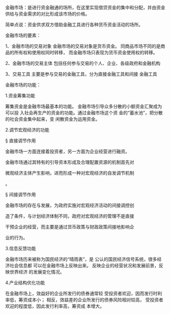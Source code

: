 金融市场：是进行资金融通的场所，在这里实现借贷资金的集中和分配，并由资金供给与资金需求的对比形成该市场的价格。

简单点说：资金供求双方借助金融工具进行各种货币资金活动的场所。





金融市场的要素：

1、金融市场的交易对象 金融市场的交易对象是货币资金。 同商品市场不同的是商品的所有权和使用权同时转移， 而金融市场只表现为货币资金使用权的转移。 

2、金融市场的交易主体 包括任何参与交易的个人、企业、各级政府和金融机构 

3、交易工具 主要是参与交易的金融工具，分为直接金融工具和间接 金融工具





金融市场的功能：

1.资金筹集功能

筹集资金是金融市场最基本的功能。 金融市场引导众多分散的小额资金汇聚成为可以投 入社会再生产的资金的功能。通过金融市场这个资 金的“蓄水池”，把分散的社会资金集中起来，变 闲散资金为运用资金。 

2.调节宏观经济的功能 

§ 直接调节作用 

金融市场一方面连接着投资者，另一方面为企业经营进行融资。 

金融市场通过其特有的引导资本形成及合理配置资源的机制首先对 

微观经济主体产生影响，进而形成一种对宏观经济的自发调节机制 

。

§ 间接调节作用 

金融市场的存在与发展，为政府实施对宏观经济活动的间接调控创 

造了条件，与计划经济体制不同，政府对宏观经济的管理不是直接 

干预企业的经营，而主要是通过货币政策与财政政策间接地影响企 

业的行为。 

3.信息反馈功能

金融市场历来被称为国民经济的“晴雨表”，是 公认的国民经济信号系统，很多经济社会信息都 可以在金融市场上反映出来。 反映企业的经营状况和发展前景，反映世界经济 的发展变化情况。

4.产业结构优化功能

在金融市场上，效益好的企业所发行的债券通常较 受投资者欢迎，因而发行时利率低，筹资成本小； 相反，效益差的企业所发行的债券风险相对较高， 受投资者欢迎的程度低，因此发行利率高，筹资成 本增大。